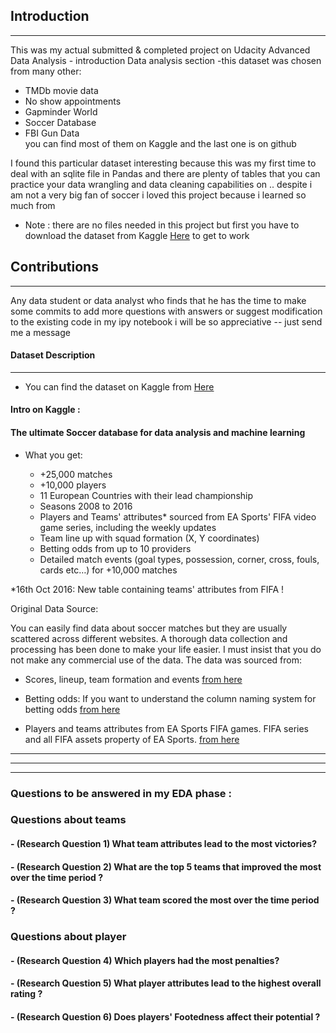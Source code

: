 
<a id='intro'></a>
## Introduction
----
This was my actual submitted & completed project on Udacity Advanced Data Analysis - introduction Data analysis section -this dataset was chosen from many other:  
   - TMDb movie data
   - No show appointments
   - Gapminder World
   - Soccer Database
   - FBI Gun Data  
you can find most of them on Kaggle and the last one is on github

I found this particular dataset interesting because this was my first time to deal with an sqlite file in Pandas and there are plenty of tables that you can practice your data wrangling and data cleaning capabilities on .. despite i am not a very big fan of soccer i loved this project because i learned so much from

- Note : there are no files needed in this project but first you have to download the dataset from Kaggle [Here](https://www.kaggle.com/hugomathien/soccer) to get to work


## Contributions
-----
Any data student or data analyst who finds that he has the time to make some commits to add more questions with answers or suggest modification to the existing code in my ipy notebook i will be so appreciative -- just send me a message


#### Dataset Description
---
- You can find the dataset on Kaggle from [Here](https://www.kaggle.com/hugomathien/soccer)


#### Intro on Kaggle :
#### The ultimate Soccer database for data analysis and machine learning

- What you get:

    - +25,000 matches
    - +10,000 players
    - 11 European Countries with their lead championship
    - Seasons 2008 to 2016
    - Players and Teams' attributes* sourced from EA Sports' FIFA video game series, including the weekly updates
    - Team line up with squad formation (X, Y coordinates)
    - Betting odds from up to 10 providers
    - Detailed match events (goal types, possession, corner, cross, fouls, cards etc…) for +10,000 matches

*16th Oct 2016: New table containing teams' attributes from FIFA !

Original Data Source:

You can easily find data about soccer matches but they are usually scattered across different websites. A thorough data collection and processing has been done to make your life easier. I must insist that you do not make any commercial use of the data. The data was sourced from:

 - Scores, lineup, team formation and events [from here](http://football-data.mx-api.enetscores.com)

 - Betting odds: If you want to understand the column naming system for betting odds [from here](http://www.football-data.co.uk/)

 - Players and teams attributes from EA Sports FIFA games. FIFA series and all FIFA assets property of EA Sports. [from here](http://sofifa.com/)

---
---
---
### Questions to be answered in my EDA phase :

### Questions about teams 

####  -  (Research Question 1) What team attributes lead to the most victories?
####  -  (Research Question 2) What are the top 5 teams that improved the most over the time period ? 
####  -  (Research Question 3) What team scored the most over the time period ?

### Questions about player

####  -  (Research Question 4) Which players had the most penalties? 
####  -  (Research Question 5) What player attributes lead to the highest overall rating ?
####  -  (Research Question 6) Does  players' Footedness affect their potential ?
